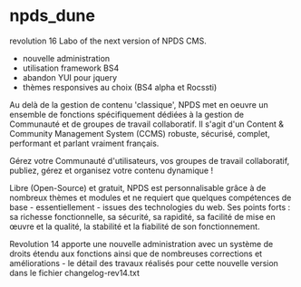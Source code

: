 # npds_dune
revolution 16
Labo of the next version of NPDS CMS.

- nouvelle administration
- utilisation framework BS4
- abandon YUI pour jquery
- thèmes responsives au choix (BS4 alpha et Rocssti)

Au delà de la gestion de contenu 'classique', NPDS met en oeuvre un ensemble de fonctions spécifiquement dédiées à la gestion de Communauté et de groupes de travail collaboratif. 
Il s'agit d'un Content & Community Management System (CCMS) robuste, sécurisé, complet, performant et parlant vraiment français.

Gérez votre Communauté d'utilisateurs, vos groupes de travail collaboratif, publiez, gérez et organisez
votre contenu dynamique !

Libre (Open-Source) et gratuit, NPDS est personnalisable grâce à de nombreux thèmes et modules et ne requiert que quelques compétences de base - essentiellement - issues des technologies du web. 
Ses points forts : sa richesse fonctionnelle, sa sécurité, sa rapidité, sa facilité de mise en œuvre et la qualité, la stabilité et la fiabilité de son fonctionnement.

Revolution 14 apporte une nouvelle administration avec un système de droits étendu aux fonctions ainsi que de nombreuses corrections et améliorations - le détail des travaux réalisés pour cette nouvelle version dans le fichier changelog-rev14.txt
